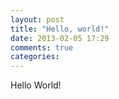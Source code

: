 ```yaml
---
layout: post
title: "Hello, world!"
date: 2013-02-05 17:29
comments: true
categories: 
---
```


Hello World! 